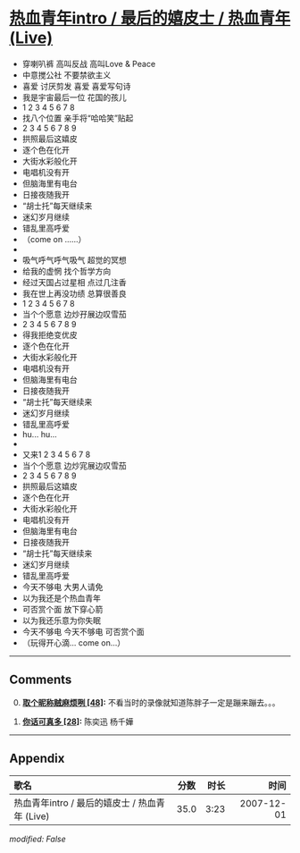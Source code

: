 # [热血青年intro / 最后的嬉皮士 / 热血青年 (Live)](https://music.163.com/song?id=36190584)

* 穿喇叭裤 高叫反战 高叫Love & Peace
* 中意搅公社 不要禁欲主义
* 喜爱 讨厌剪发 喜爱 喜爱写句诗
* 我是宇宙最后一位 花国的孩儿
* 1 2 3 4 5 6 7 8
* 找八个位置 亲手将“哈哈笑”贴起
* 2 3 4 5 6 7 8 9
* 拱照最后这嬉皮
* 逐个色在化开
* 大街水彩般化开
* 电唱机没有开
* 但脑海里有电台
* 日接夜随我开
* “胡士托”每天继续来
* 迷幻岁月继续
* 错乱里高呼爱
* （come on ......）
* 
* 吸气呼气呼气吸气 超觉的冥想
* 给我的虚惘 找个哲学方向
* 经过天国占过星相 点过几注香
* 我在世上再没功绩 总算很善良
* 1 2 3 4 5 6 7 8
* 当个个愿意 边炒孖展边叹雪茄
* 2 3 4 5 6 7 8 9
* 得我拒绝变优皮
* 逐个色在化开
* 大街水彩般化开
* 电唱机没有开
* 但脑海里有电台
* 日接夜随我开
* “胡士托”每天继续来
* 迷幻岁月继续
* 错乱里高呼爱
* hu... hu...
* 
* 又来1 2 3 4 5 6 7 8
* 当个个愿意 边炒宨展边叹雪茄
* 2 3 4 5 6 7 8 9
* 拱照最后这嬉皮
* 逐个色在化开
* 大街水彩般化开
* 电唱机没有开
* 但脑海里有电台
* 日接夜随我开
* “胡士托”每天继续来
* 迷幻岁月继续
* 错乱里高呼爱
* 今天不够电 大男人请免
* 以为我还是个热血青年
* 可否赏个面 放下穿心箭
* 以为我还乐意为你失眠
* 今天不够电 今天不够电 可否赏个面
* （玩得开心滴... come on...）


---

## Comments
0. **[取个昵称贼麻烦咧 \[48\]](https://music.163.com/#/user/home?id=252156318):** 不看当时的录像就知道陈胖子一定是蹦来蹦去。。。

1. **[你话可真多 \[28\]](https://music.163.com/#/user/home?id=82735306):** 陈奕迅   杨千嬅



---

## Appendix

|歌名|分数|时长|时间|
|:---|:---:|---:|---:|
|热血青年intro / 最后的嬉皮士 / 热血青年 (Live)|35.0|3:23|2007-12-01

*modified: False*